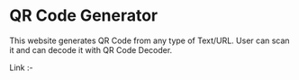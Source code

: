 # QR Code Generator

This website generates QR Code from any type of Text/URL.
User can scan it and can decode it with QR Code Decoder.

Link :- 
